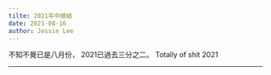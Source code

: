 ```yaml
---
tilte: 2021年中總結
date: 2021-08-16
author: Jessie Lee
---
```


不知不覺已是八月份， 2021已過去三分之二。
Totally of shit 2021

---